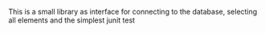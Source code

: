 This is a small library as interface for 
connecting to the database, 
selecting all elements 
and the simplest junit test 

